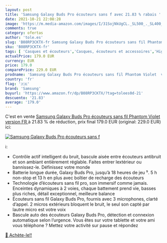 ```yaml
---
layout: post
title: 'Samsung Galaxy Buds Pro écouteurs sans f avec 21.83 % rabais '
date: 2021-10-21 22:08:28
image: 'https://m.media-amazon.com/images/I/31SojNkUgCL._SL500_._SL400_.jpg'
comments: true
category: ofertas
author: 'tole.es'
slug: 'B08RP3CKTX-fr Samsung Galaxy Buds Pro écouteurs sans fil Phantom Violet...'
sku: 'B08RP3CKTX-fr'
tags: [ 'Casques et écouteurs','Casques, écouteurs et accessoires','High-Tech','samsung', ]
actualPrice: 179.0 EUR
currency: EUR
price: 179.0
comparePrice: 229.0 EUR
prodname: 'Samsung Galaxy Buds Pro écouteurs sans fil Phantom Violet  version FR '
country: 'fr'
flag: '🇫🇷'
brand: 'Samsung'
buyurl: 'https://www.amazon.fr/dp/B08RP3CKTX/?tag=tolees0d-21'
descuento: '21.83'
average: '179.0'
---
```


C'est en vente [Samsung Galaxy Buds Pro écouteurs sans fil Phantom Violet  version FR ](https://www.amazon.fr/dp/B08RP3CKTX/?tag=tolees0d-21)  à  21.83 % de réduction, prix final  179.0 EUR (original: 229.0 EUR) ici:

[![Samsung Galaxy Buds Pro écouteurs sans f](https://m.media-amazon.com/images/I/31SojNkUgCL._SL500_._SL400_.jpg)](https://www.amazon.fr/dp/B08RP3CKTX/?tag=tolees0d-21)

ℹ️:

- Contrôle actif intelligent du bruit, bascule aisée entre écouteurs antibruit et son ambiant entièrement réglable. Faites entrer lextérieur ou bannissez-le. Définissez votre monde
- Batterie longue durée, Galaxy Buds Pro, jusqu’à 18 heures de jeu ⁵. 5 h non-stop et 13 h en plus avec boîtier de recharge des écouteurs
- Technologie d’écouteurs sans fil pro, son immersif comme jamais. Enceintes dynamiques à 2 voies, chaque battement prend vie, basses plus riches, détail exceptionnel, meilleure balance
- Écouteurs sans fil Galaxy Buds Pro, fournis avec 3 microphones, clarté d’appel. 2 micros extérieurs bloquent le bruit, le seul son capté par lautre micro est votre voix
- Bascule auto des écouteurs Galaxy Buds Pro, détection et connexion automatique selon l’urgence. Vous êtes sur votre tablette et votre ami vous téléphone ? Mettez votre activité sur pause et répondez

[🛒 Achète-le!!](https://www.amazon.fr/dp/B08RP3CKTX/?tag=tolees0d-21)
